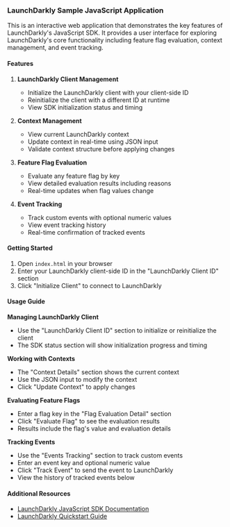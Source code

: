 ### LaunchDarkly Sample JavaScript Application

This is an interactive web application that demonstrates the key features of LaunchDarkly's JavaScript SDK. It provides a user interface for exploring LaunchDarkly's core functionality including feature flag evaluation, context management, and event tracking.

#### Features

1. **LaunchDarkly Client Management**
   - Initialize the LaunchDarkly client with your client-side ID
   - Reinitialize the client with a different ID at runtime
   - View SDK initialization status and timing

2. **Context Management**
   - View current LaunchDarkly context
   - Update context in real-time using JSON input
   - Validate context structure before applying changes

3. **Feature Flag Evaluation**
   - Evaluate any feature flag by key
   - View detailed evaluation results including reasons
   - Real-time updates when flag values change

4. **Event Tracking**
   - Track custom events with optional numeric values
   - View event tracking history
   - Real-time confirmation of tracked events

#### Getting Started

1. Open `index.html` in your browser
2. Enter your LaunchDarkly client-side ID in the "LaunchDarkly Client ID" section
3. Click "Initialize Client" to connect to LaunchDarkly

#### Usage Guide

**Managing LaunchDarkly Client**
- Use the "LaunchDarkly Client ID" section to initialize or reinitialize the client
- The SDK status section will show initialization progress and timing

**Working with Contexts**
- The "Context Details" section shows the current context
- Use the JSON input to modify the context
- Click "Update Context" to apply changes

**Evaluating Feature Flags**
- Enter a flag key in the "Flag Evaluation Detail" section
- Click "Evaluate Flag" to see the evaluation results
- Results include the flag's value and evaluation details

**Tracking Events**
- Use the "Events Tracking" section to track custom events
- Enter an event key and optional numeric value
- Click "Track Event" to send the event to LaunchDarkly
- View the history of tracked events below

#### Additional Resources
- [LaunchDarkly JavaScript SDK Documentation](https://docs.launchdarkly.com/sdk/client-side/javascript)
- [LaunchDarkly Quickstart Guide](https://app.launchdarkly.com/quickstart#/)
